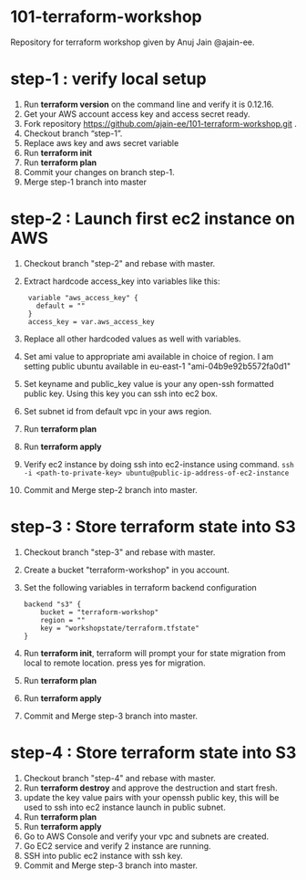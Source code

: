 # 101-terraform-workshop
Repository for terraform workshop given by Anuj Jain @ajain-ee.


# step-1 : verify local setup
1. Run **terraform version** on the command line and verify it is 0.12.16. 
2. Get your AWS account access key and access secret ready.
3. Fork repository https://github.com/ajain-ee/101-terraform-workshop.git .
4. Checkout branch “step-1”.
5. Replace aws key and aws secret variable 
6. Run **terraform init**
7. Run **terraform plan**
8. Commit your changes on branch step-1.
9. Merge step-1 branch into master

# step-2 : Launch first ec2 instance on AWS
1. Checkout branch "step-2" and rebase with master. 
2. Extract hardcode access_key into variables like this:
   
   ```
    variable "aws_access_key" {
      default = ""
    }
    access_key = var.aws_access_key
    ``` 
3. Replace all other hardcoded values as well with variables.    
4. Set ami value to appropriate ami available in choice of region. 
   I am setting public ubuntu available in eu-east-1 "ami-04b9e92b5572fa0d1"
5. Set keyname and public_key value is your any open-ssh formatted public key. Using
   this key you can ssh into ec2 box.
6. Set subnet id from default vpc in your aws region.
7. Run **terraform plan**
8. Run **terraform apply**
9. Verify ec2 instance by doing ssh into ec2-instance using command.
   `
   ssh -i <path-to-private-key> ubuntu@public-ip-address-of-ec2-instance
   `    
10. Commit and Merge step-2 branch into master.   

# step-3 : Store terraform state into S3
1. Checkout branch "step-3" and rebase with master. 
2. Create a bucket "terraform-workshop" in you account. 
3. Set the following variables in terraform backend configuration
   ```
   backend "s3" {
       bucket = "terraform-workshop"
       region = ""
       key = "workshopstate/terraform.tfstate"
   }    
   ```     
4. Run **terraform init**, terraform will prompt your for state migration from local
   to remote location. press yes for migration. 
   
5. Run **terraform plan**
6. Run **terraform apply**
7. Commit and Merge step-3 branch into master.       

# step-4 : Store terraform state into S3
1. Checkout branch "step-4" and rebase with master. 
2. Run **terraform destroy** and approve the destruction and start fresh.
3. update the key value pairs with your openssh public key, this will be used to ssh into ec2 instance launch in public subnet.
3. Run **terraform plan** 
4. Run **terraform apply**
5. Go to AWS Console and verify your vpc and subnets are created.
6. Go EC2 service and verify 2 instance are running.
7. SSH into public ec2 instance with ssh key.
8. Commit and Merge step-3 branch into master.       
